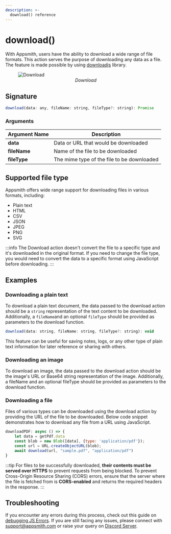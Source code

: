 ```yaml
---
description: >-
  download() reference
---
```

# download()

With Appsmith, users have the ability to download a wide range of file formats. This action serves the purpose of downloading any data as a file. The feature is made possible by using  [downloadjs](https://github.com/rndme/download) library.

<figure>
  <img src="/img/download-action.png" style= {{width:"700px", height:"auto"}} alt="Download"/>
  <figcaption align = "center"><i>Download</i></figcaption>
</figure>


## Signature

```javascript
download(data: any, fileName: string, fileType?: string): Promise
```

### Arguments

| **Argument Name** | **Description**                            |
| ----------------- | ------------------------------------------ |
| **data**          | Data or URL that would be downloaded       |
| **fileName**      | Name of the file to be downloaded          |
| **fileType**      | The mime type of the file to be downloaded |

## Supported file type
Appsmith offers wide range support for downloading files in various formats, including:

* Plain text
* HTML
* CSV
* JSON
* JPEG
* PNG
* SVG

:::info
The Download action doesn't convert the file to a specific type and it's downloaded in the original format. If you need to change the file type, you would need to convert the data to a specific format using JavaScript before downloading.
:::


## Examples

### Downloading a plain text
To download a plain text document, the data passed to the download action should be a `string` representation of the text content to be downloaded. Additionally, a `fileName`and an optional `fileType` should be provided as parameters to the download function. 

```javascript
download(data: string, fileName: string, fileType?: string): void
```
<VideoEmbed host="youtube" videoId="JL0XRRIIcus" title="Downloading a plain text" caption="Downloading a plain text"/>


This feature can be useful for saving notes, logs, or any other type of plain text information for later reference or sharing with others.


### Downloading an image

To download an image, the data passed to the download action should be the image's URL or Base64 string representation of the image. Additionally, a fileName and an optional fileType should be provided as parameters to the download function. 

<VideoEmbed host="youtube" videoId="PoDi1MR6nI4" title="Downloading an image" caption="Downloading an image"/>


### Downloading a file

Files of various types can be downloaded using the download action by providing the URL of the file to be downloaded. Below code snippet demonstrates how to download any file from a URL using JavaScript.

```javascript
downloadPDF: async () => {
	let data = getPdf.data
	const blob = new Blob([data], {type: 'application/pdf'});
	const url = URL.createObjectURL(blob);
	await download(url, "sample.pdf", "application/pdf")
}
```

:::tip
For files to be successfully downloaded, **their contents must be served over HTTPS** to prevent requests from being blocked. To prevent Cross-Origin Resource Sharing (CORS) errors, ensure that the server where the file is fetched from is **CORS-enabled** and returns the required headers in the response.
:::



## Troubleshooting
If you encounter any errors during this process, check out this guide on [debugging JS Errors](/help-and-support/troubleshooting-guide/js-errors). If you are still facing any issues, please connect with support@appsmith.com or raise your query on [Discord Server](https://discord.com/invite/rBTTVJp).